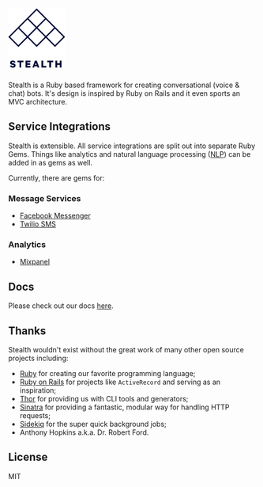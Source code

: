 # <a href='https://hellostealth.org'><img src='logo.svg' height='120' alt='Stealth Logo' aria-label='hellostealth.org' /></a>

Stealth is a Ruby based framework for creating conversational (voice & chat) bots. It's design is inspired by Ruby on Rails and it even sports an MVC architecture.

## Service Integrations

Stealth is extensible. All service integrations are split out into separate Ruby Gems. Things like analytics and natural language processing ([NLP](https://en.wikipedia.org/wiki/Natural-language_processing)) can be added in as gems as well.

Currently, there are gems for:

### Message Services
* [Facebook Messenger](https://github.org/hellostealth/stealth-facebook)
* [Twilio SMS](https://github.org/hellostealth/stealth-twilio)

### Analytics
* [Mixpanel](https://github.org/hellostealth/stealth-mixpanel)

## Docs

Please check out our docs [here](https://docs.hellostealth.org).

## Thanks

Stealth wouldn't exist without the great work of many other open source projects including:

* [Ruby](https://www.ruby-lang.org/) for creating our favorite programming language;
* [Ruby on Rails](http://rubyonrails.org) for projects like `ActiveRecord` and serving as an inspiration;
* [Thor](http://whatisthor.com) for providing us with CLI tools and generators;
* [Sinatra](http://sinatrarb.com) for providing a fantastic, modular way for handling HTTP requests;
* [Sidekiq](https://sidekiq.org) for the super quick background jobs;
* Anthony Hopkins a.k.a. Dr. Robert Ford.

## License

MIT
